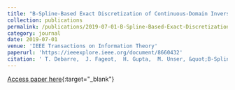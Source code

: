 ```yaml
---
title: "B-Spline-Based Exact Discretization of Continuous-Domain Inverse Problems with Generalized TV Regularization"
collection: publications
permalink: /publications/2019-07-01-B-Spline-Based-Exact-Discretization-of-Continuous-Domain-Inverse-Problems-with-Generalized-TV-Regularization
category: journal
date: 2019-07-01
venue: 'IEEE Transactions on Information Theory'
paperurl: 'https://ieeexplore.ieee.org/document/8660432'
citation: ' T. Debarre,  J. Fageot,  H. Gupta,  M. Unser, &quot;B-Spline-Based Exact Discretization of Continuous-Domain Inverse Problems with Generalized TV Regularization.&quot; <i>IEEE Transactions on Information Theory</i>, 2019.'
---
```

[Access paper here](https://ieeexplore.ieee.org/document/8660432){:target="_blank"}
